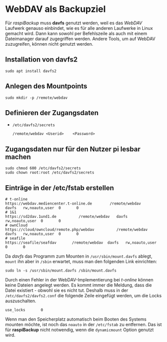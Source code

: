 # WebDAV als Backupziel

Für *raspiBackup* muss **davfs** genutzt werden, weil es das *WebDAV* Laufwerk genauso
einbindet, wie es für alle anderen Laufwerke in Linux gemacht wird.
Dann kann sowohl per Befehlszeile als auch mit einem Dateimanager
darauf zugegriffen werden.
Andere Tools, um auf WebDAV zuzugreifen, können nicht genutzt werden.

## Installation von davfs2

```
sudo apt install davfs2
```

## Anlegen des Mountpoints

```
sudo mkdir -p /remote/webdav
```

## Definieren der Zugangsdaten

   - `/etc/davfs2/secrets`

     ```
     /remote/webdav	<Userid> 	<Password>
     ```

## Zugangsdaten nur für den Nutzer pi lesbar machen

```
sudo chmod 600 /etc/davfs2/secrets
sudo chown root:root /etc/davfs2/secrets
```


## Einträge in der /etc/fstab erstellen

```
# t-online
https://webdav.mediencenter.t-online.de        /remote/webdav   davfs   rw,noauto,user  0       0 
# 1&1
https://sd2dav.1und1.de          /remote/webdav   davfs   rw,noauto,user  0       0
# ownCloud
https://cloud/owncloud/remote.php/webdav          /remote/webdav   davfs   rw,noauto,user  0       0
# seafile
https://seafile/seafdav       /remote/webdav  davfs   rw,noauto,user  0       0
```

Da *davfs* das Programm zum Mounten in `/usr/sbin/mount.davfs` ablegt,
`mount` ihn aber in `/sbin` erwartet, muss man den folgenden Link einrichten:

```
sudo ln -s /usr/sbin/mount.davfs /sbin/mount.davfs
```

Durch einen Fehler in der WebDAV-Implementierung bei *t-online* können
keine Dateien angelegt werden. Es kommt immer die Meldung, dass die Datei
existiert - obwohl sie es nicht tut. Deshalb muss in der
`/etc/davfs2/davfs2.conf` die folgende Zeile eingefügt werden,
um die Locks auszuschalten.

```
use_locks       0
```


Wenn man den Speicherplatz automatisch beim Booten des Systems mounten
möchte, ist noch das `noauto` in der `/etc/fstab` zu entfernen. Das ist für
**raspiBackup** nicht notwendig, wenn die `dynamicmount` Option genutzt wird.

[.status]: translated
[.source]: https://www.linux-tips-and-tricks.de/de/12-networking/190-wie-kann-man-medienspeicher-oder-smartdrive-unter-linux-einbinden>
[.source]: https://www.linux-tips-and-tricks.de/de/raspibackupcategoried/644-nutzung-von-webdav-als-backupziel-fuer-raspibackup>
